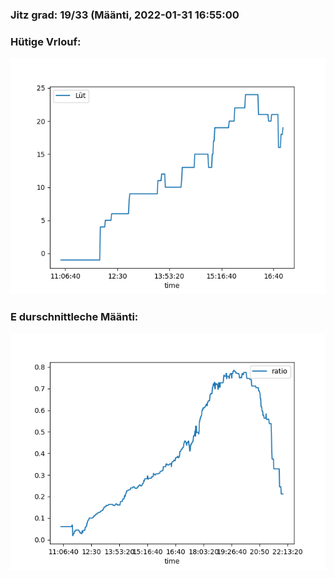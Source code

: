 ### Jitz grad: 19/33 (Määnti, 2022-01-31 16:55:00

### Hütige Vrlouf:
![Graph](Today.png)

### E durschnittleche Määnti:
![Graph](Määnti.png)